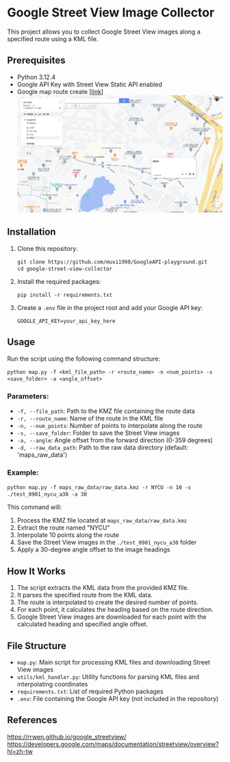 # Google Street View Image Collector

This project allows you to collect Google Street View images along a specified route using a KML file.

## Prerequisites

- Python 3.12.4
- Google API Key with Street View Static API enabled
- Google map route create [[link](https://www.google.com/maps/d/u/0/edit?mid=1IxCsVFkVPhRLRPsIhuL5nQhxf1Htpn4&ll=24.790267626542665%2C121.00130310397626&z=18)]
![Google map route](./src/google_route.png)

## Installation

1. Clone this repository:
   ```
   git clone https://github.com/muxi1998/GoogleAPI-playground.git
   cd google-street-view-collector
   ```

2. Install the required packages:
   ``` 
   pip install -r requirements.txt
   ```

3. Create a `.env` file in the project root and add your Google API key:
   ```
   GOOGLE_API_KEY=your_api_key_here
   ```

## Usage

Run the script using the following command structure:
```
python map.py -f <kml_file_path> -r <route_name> -n <num_points> -s <save_folder> -a <angle_offset>
```

### Parameters:

- `-f, --file_path`: Path to the KMZ file containing the route data
- `-r, --route_name`: Name of the route in the KML file
- `-n, --num_points`: Number of points to interpolate along the route
- `-s, --save_folder`: Folder to save the Street View images
- `-a, --angle`: Angle offset from the forward direction (0-359 degrees)
- `-d, --raw_data_path`: Path to the raw data directory (default: 'maps_raw_data')

### Example:
```
python map.py -f maps_raw_data/raw_data.kmz -r NYCU -n 10 -s ./test_0901_nycu_a30 -a 30
```

This command will:
1. Process the KMZ file located at `maps_raw_data/raw_data.kmz`
2. Extract the route named "NYCU"
3. Interpolate 10 points along the route
4. Save the Street View images in the `./test_0901_nycu_a30` folder
5. Apply a 30-degree angle offset to the image headings

## How It Works

1. The script extracts the KML data from the provided KMZ file.
2. It parses the specified route from the KML data.
3. The route is interpolated to create the desired number of points.
4. For each point, it calculates the heading based on the route direction.
5. Google Street View images are downloaded for each point with the calculated heading and specified angle offset.

## File Structure

- `map.py`: Main script for processing KML files and downloading Street View images
- `utils/kml_handler.py`: Utility functions for parsing KML files and interpolating coordinates
- `requirements.txt`: List of required Python packages
- `.env`: File containing the Google API key (not included in the repository)

## References
https://rrwen.github.io/google_streetview/
https://developers.google.com/maps/documentation/streetview/overview?hl=zh-tw